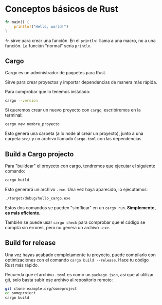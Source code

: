 # Conceptos básicos de Rust

```rust
fn main() {
    println!("Hello, world!")
}
```

`fn` sirve para crear una función. En el `println!` llama a una macro, no a una función. La función "normal" seria `println`.

## Cargo

Cargo es un administrador de paquetes para Rust.

Sirve para crear proyectos y importar dependencias de manera más
rápida.

Para comprobar que lo tenemos instalado:

```bash
cargo --version
```

Si queremos crear un nuevo proyecto con `cargo`, escribiremos en la terminal:

```bash
cargo new nombre_proyecto
```

Esto generá una carpeta (a lo node al crear un proyecto), junto a una carpeta `src/` y un archivo llamado `Cargo.toml` con las dependencias.

## Build a Cargo projecto

Para "buildear" el proyecto con cargo, tendremos que ejecutar el siguiente comando:

```bash
cargo build
```

Esto generará un archivo `.exe`. Una vez haya aparecido, lo ejecutamos:

```bash
./target/debug/hello_cargo.exe
```

Estos dos comandos se pueden "simflicar" en un `cargo run`. **Simplemente, es más eficiente**.

También se puede usar `cargo check` para comprobar que el código se compila sin errores, pero no genera un archivo `.exe`.

## Build for release

Una vez hayas acabado completamente tu proyecto, puede compilarlo con optimizaciones con el comando `cargo build --release`. Hace tu código Rust más rápido.

Recuerda que el archivo `.toml` es como un `package.json`, así que al utilizar git, solo basta subir ese archivo al repositorio remoto:

```bash
git clone example.org/someproject
cd someproject
cargo build
```
